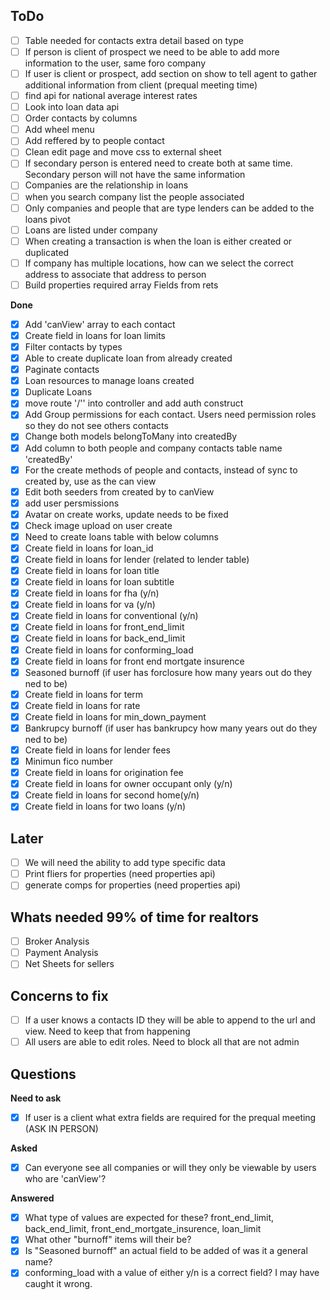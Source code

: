 ## ToDo
- [ ] Table needed for contacts extra detail based on type
- [ ] If person is client of prospect we need to be able to add more information to the user, same foro company
- [ ] If user is client or prospect, add section on show to tell agent to gather additional information from client (prequal meeting time)
- [ ] find api for national average interest rates
- [ ] Look into loan data api
- [ ] Order contacts by columns
- [ ] Add wheel menu
- [ ] Add reffered by to people contact
- [ ] Clean edit page and move css to external sheet
- [ ] If secondary person is entered need to create both at same time. Secondary person will not have the same information
- [ ] Companies are the relationship in loans
- [ ] when you search company list the people associated
- [ ] Only companies and people that are type lenders can be added to the loans pivot
- [ ] Loans are listed under company
- [ ] When creating a transaction is when the loan is either created or duplicated
- [ ] If company has multiple locations, how can we select the correct address to associate that address to person
- [ ] Build properties required array Fields from rets

**Done**
- [x] Add 'canView' array to each contact
- [x] Create field in loans for loan limits
- [x] Filter contacts by types
- [x] Able to create duplicate loan from already created
- [x] Paginate contacts
- [x] Loan resources to manage loans created
- [x] Duplicate Loans
- [x] move route '/'' into controller and add auth construct
- [x] Add Group permissions for each contact. Users need permission roles so they do not see others contacts
- [x] Change both models belongToMany into createdBy
- [x] Add column to both people and company contacts table name 'createdBy'
- [x] For the create methods of people and contacts, instead of sync to created by, use as the can view
- [x] Edit both seeders from created by to canView
- [x] add user persmissions
- [x] Avatar on create works, update needs to be fixed
- [x] Check image upload on user create
- [x] Need to create loans table with below columns
- [x] Create field in loans for loan_id
- [x] Create field in loans for lender (related to lender table)
- [x] Create field in loans for loan title
- [x] Create field in loans for loan subtitle
- [x] Create field in loans for fha (y/n)
- [x] Create field in loans for va (y/n)
- [x] Create field in loans for conventional (y/n)
- [x] Create field in loans for front_end_limit
- [x] Create field in loans for back_end_limit
- [x] Create field in loans for conforming_load
- [x] Create field in loans for front end mortgate insurence
- [x] Seasoned burnoff (if user has forclosure how many years out do they ned to be)
- [x] Create field in loans for term
- [x] Create field in loans for rate
- [x] Create field in loans for min_down_payment
- [x] Bankrupcy burnoff (if user has bankrupcy how many years out do they ned to be)
- [x] Create field in loans for lender fees
- [x] Minimun fico number
- [x] Create field in loans for origination fee
- [x] Create field in loans for owner occupant only (y/n)
- [x] Create field in loans for second home(y/n)
- [x] Create field in loans for two loans (y/n)

## Later
- [ ] We will need the ability to add type specific data
- [ ] Print fliers for properties (need properties api)
- [ ] generate comps for properties (need properties api)

## Whats needed 99% of time for realtors
- [ ] Broker Analysis
- [ ] Payment Analysis
- [ ] Net Sheets for sellers

## Concerns to fix
- [ ] If a user knows a contacts ID they will be able to append to the url and view. Need to keep that from happening
- [ ] All users are able to edit roles. Need to block all that are not admin

## Questions
**Need to ask**
- [x] If user is a client what extra fields are required for the prequal meeting (ASK IN PERSON)

**Asked**
- [x] Can everyone see all companies or will they only be viewable by users who are 'canView'?

**Answered**
- [x] What type of values are expected for these? front_end_limit, back_end_limit, front_end_mortgate_insurence, loan_limit
- [x] What other "burnoff" items will their be?
- [x] Is "Seasoned burnoff" an actual field to be added of was it a general name?
- [x] conforming_load with a value of either y/n is a correct field? I may have caught it wrong.
